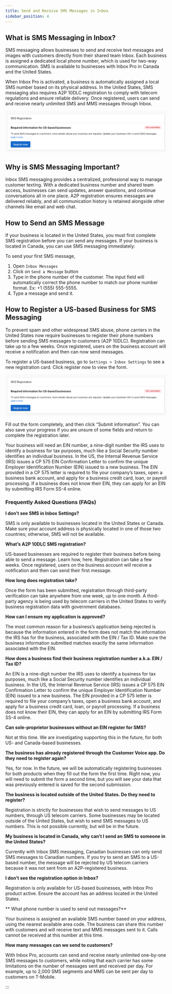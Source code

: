 ```yaml
---
title: Send and Receive SMS Messages in Inbox
sidebar_position: 4
---
```

## What is SMS Messaging in Inbox?

SMS messaging allows businesses to send and receive text messages and images with customers directly from their shared team Inbox. Each business is assigned a dedicated local phone number, which is used for two-way communication. SMS is available to businesses with Inbox Pro in Canada and the United States.

When Inbox Pro is activated, a business is automatically assigned a local SMS number based on its physical address. In the United States, SMS messaging also requires A2P 10DLC registration to comply with telecom regulations and ensure reliable delivery. Once registered, users can send and receive nearly unlimited SMS and MMS messages through Inbox.

![SMS Registration Card](./img/sms_registration.png)

## Why is SMS Messaging Important?

Inbox SMS messaging provides a centralized, professional way to manage customer texting. With a dedicated business number and shared team access, businesses can send updates, answer questions, and continue conversations all in one place. A2P registration ensures messages are delivered reliably, and all communication history is retained alongside other channels like email and web chat.

## How to Send an SMS Message

If your business is located in the United States, you must first complete SMS registration before you can send any messages. If your business is located in Canada, you can use SMS messaging immediately:

To send your first SMS message,

1. Open `Inbox Messages`
2. Click on `Send a Message` button
3. Type in the phone number of the customer. The input field will automatically correct the phone number to match our phone number format. Ex: +1 (555) 555-5555.
4. Type a message and send it.

## How to Register a US-based Business for SMS Messaging

To prevent spam and other widespread SMS abuse, phone carriers in the United States now require businesses to register their phone numbers before sending SMS messages to customers (A2P 10DLC). Registration can take up to a few weeks. Once registered, users on the business account will receive a notification and then can now send messages.

To register a US-based business, go to `Settings > Inbox Settings` to see a new registration card. Click register now to view the form.

![](./img/sms_registration.png)

Fill out the form completely, and then click “Submit information”. You can also save your progress if you are unsure of some fields and return to complete the registration later.

Your business will need an EIN number, a nine-digit number the IRS uses to identify a business for tax purposes, much like a Social Security number identifies an individual business. In the US, the Internal Revenue Service (IRS) issues a CP 575 EIN Confirmation Letter to confirm the unique Employer Identification Number (EIN) issued to a new business. The EIN provided in a CP 575 letter is required to file your company’s taxes, open a business bank account, and apply for a business credit card, loan, or payroll processing. If a business does not know their EIN, they can apply for an EIN by submitting IRS Form SS-4 online.

### Frequently Asked Questions (FAQs)

**I don’t see SMS in Inbox Settings?**

SMS is only available to businesses located in the United States or Canada. Make sure your account address is physically located in one of those two countries; otherwise, SMS will not be available.

**What’s A2P 10DLC SMS registration?**

US-based businesses are required to register their business before being able to send a message. Learn how, here. Registration can take a few weeks. Once registered, users on the business account will receive a notification and then can send their first message.

**How long does registration take?**

Once the form has been submitted, registration through third-party verification can take anywhere from one week, up to one month. A third-party agency is being used by telecom carriers in the United States to verify business registration data with government databases.

**How can I ensure my application is approved?**

The most common reason for a business’s application being rejected is because the information entered in the form does not match the information the IRS has for the business, associated with the EIN / Tax ID. Make sure the business information submitted matches exactly the same information associated with the EIN.

**How does a business find their business registration number a.k.a. EIN / Tax ID?**

An EIN is a nine-digit number the IRS uses to identify a business for tax purposes, much like a Social Security number identifies an individual business. In the US, the Internal Revenue Service (IRS) issues a CP 575 EIN Confirmation Letter to confirm the unique Employer Identification Number (EIN) issued to a new business. The EIN provided in a CP 575 letter is required to file your company’s taxes, open a business bank account, and apply for a business credit card, loan, or payroll processing. If a business does not know their EIN, they can apply for an EIN by submitting IRS Form SS-4 online.

**Can sole-proprietor businesses without an EIN register for SMS?**

Not at this time. We are investigating supporting this in the future, for both US- and Canada-based businesses.

**The business has already registered through the Customer Voice app. Do they need to register again?**

Yes, for now. In the future, we will be automatically registering businesses for both products when they fill out the form the first time. Right now, you will need to submit the form a second time, but you will see your data that was previously entered is saved for the second submission.

**The business is located outside of the United States. Do they need to register?**

Registration is strictly for businesses that wish to send messages to US numbers, through US telecom carriers. Some businesses may be located outside of the United States, but wish to send SMS messages to US numbers. This is not possible currently, but will be in the future.

**My business is located in Canada, why can’t I send an SMS to someone in the United States?**

Currently with Inbox SMS messaging, Canadian businesses can only send SMS messages to Canadian numbers. If you try to send an SMS to a US-based number, the message will be rejected by US telecom carriers because it was not sent from an A2P-registered business.

**I don’t see the registration option in Inbox?**

Registration is only available for US-based businesses, with Inbox Pro product active. Ensure the account has an address located in the United States.

** What phone number is used to send out messages?**

Your business is assigned an available SMS number based on your address, using the nearest available area code. The business can share this number with customers and will receive text and MMS messages sent to it.  Calls cannot be received at this number at this time.

**How many messages can we send to customers?**

With Inbox Pro, accounts can send and receive nearly unlimited one-by-one SMS messages to customers, while noting that each carrier has some limitations on the number of messages sent and received per day. For example, up to 2,000 SMS segments and MMS can be sent per day to customers on T-Mobile.

:::

